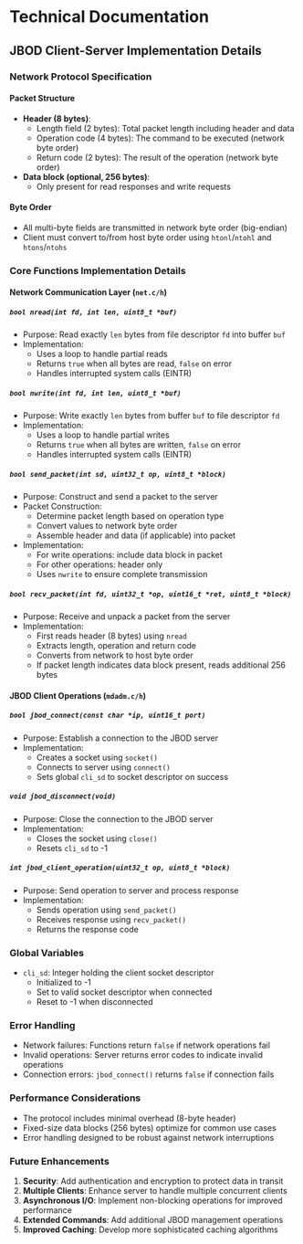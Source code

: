 # Technical Documentation

## JBOD Client-Server Implementation Details

### Network Protocol Specification

#### Packet Structure
- **Header (8 bytes)**:
  - Length field (2 bytes): Total packet length including header and data
  - Operation code (4 bytes): The command to be executed (network byte order)
  - Return code (2 bytes): The result of the operation (network byte order)
- **Data block (optional, 256 bytes)**:
  - Only present for read responses and write requests

#### Byte Order
- All multi-byte fields are transmitted in network byte order (big-endian)
- Client must convert to/from host byte order using `htonl`/`ntohl` and `htons`/`ntohs`

### Core Functions Implementation Details

#### Network Communication Layer (`net.c/h`)

##### `bool nread(int fd, int len, uint8_t *buf)`
- Purpose: Read exactly `len` bytes from file descriptor `fd` into buffer `buf`
- Implementation:
  - Uses a loop to handle partial reads
  - Returns `true` when all bytes are read, `false` on error
  - Handles interrupted system calls (EINTR)

##### `bool nwrite(int fd, int len, uint8_t *buf)`
- Purpose: Write exactly `len` bytes from buffer `buf` to file descriptor `fd`
- Implementation:
  - Uses a loop to handle partial writes
  - Returns `true` when all bytes are written, `false` on error
  - Handles interrupted system calls (EINTR)

##### `bool send_packet(int sd, uint32_t op, uint8_t *block)`
- Purpose: Construct and send a packet to the server
- Packet Construction:
  - Determine packet length based on operation type
  - Convert values to network byte order
  - Assemble header and data (if applicable) into packet
- Implementation:
  - For write operations: include data block in packet
  - For other operations: header only
  - Uses `nwrite` to ensure complete transmission

##### `bool recv_packet(int fd, uint32_t *op, uint16_t *ret, uint8_t *block)`
- Purpose: Receive and unpack a packet from the server
- Implementation:
  - First reads header (8 bytes) using `nread`
  - Extracts length, operation and return code
  - Converts from network to host byte order
  - If packet length indicates data block present, reads additional 256 bytes

#### JBOD Client Operations (`mdadm.c/h`)

##### `bool jbod_connect(const char *ip, uint16_t port)`
- Purpose: Establish a connection to the JBOD server
- Implementation:
  - Creates a socket using `socket()`
  - Connects to server using `connect()`
  - Sets global `cli_sd` to socket descriptor on success

##### `void jbod_disconnect(void)`
- Purpose: Close the connection to the JBOD server
- Implementation:
  - Closes the socket using `close()`
  - Resets `cli_sd` to -1

##### `int jbod_client_operation(uint32_t op, uint8_t *block)`
- Purpose: Send operation to server and process response
- Implementation:
  - Sends operation using `send_packet()`
  - Receives response using `recv_packet()`
  - Returns the response code

### Global Variables

- `cli_sd`: Integer holding the client socket descriptor
  - Initialized to -1
  - Set to valid socket descriptor when connected
  - Reset to -1 when disconnected

### Error Handling

- Network failures: Functions return `false` if network operations fail
- Invalid operations: Server returns error codes to indicate invalid operations
- Connection errors: `jbod_connect()` returns `false` if connection fails

### Performance Considerations

- The protocol includes minimal overhead (8-byte header)
- Fixed-size data blocks (256 bytes) optimize for common use cases
- Error handling designed to be robust against network interruptions

### Future Enhancements

1. **Security**: Add authentication and encryption to protect data in transit
2. **Multiple Clients**: Enhance server to handle multiple concurrent clients
3. **Asynchronous I/O**: Implement non-blocking operations for improved performance
4. **Extended Commands**: Add additional JBOD management operations
5. **Improved Caching**: Develop more sophisticated caching algorithms
